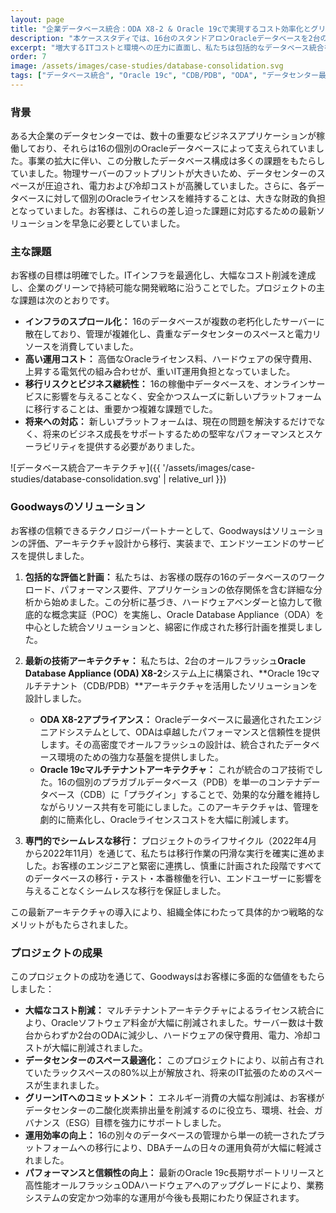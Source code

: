 ```yaml
---
layout: page
title: "企業データベース統合：ODA X8-2 & Oracle 19cで実現するコスト効率化とグリーンIT"
description: "本ケーススタディでは、16台のスタンドアロンOracleデータベースを2台のOracle ODA X8-2アプライアンスに統合し、Oracle 19cマルチテナントアーキテクチャを活用して、お客様のデータセンターのスペース最適化、Oracleライセンスコストの削減、二酸化炭素排出量の低減を支援した事例を詳述します。"
excerpt: "増大するITコストと環境への圧力に直面し、私たちは包括的なデータベース統合を設計しました。このプロジェクトでは、16のデータベースを2台の高性能オールフラッシュODA X8-2アプライアンスに移行し、Oracle 19cマルチテナント技術を利用しました。これにより、データセンターのスペースが最適化され、二酸化炭素排出量が削減され、Oracleライセンス費用が大幅に削減され、現代的で効率的かつグリーンなデータプラットフォームが確立されました。"
order: 7
image: /assets/images/case-studies/database-consolidation.svg
tags: ["データベース統合", "Oracle 19c", "CDB/PDB", "ODA", "データセンター最適化", "コスト削減", "グリーンIT", "データベース移行"]
---
```




### 背景

ある大企業のデータセンターでは、数十の重要なビジネスアプリケーションが稼働しており、それらは16の個別のOracleデータベースによって支えられていました。事業の拡大に伴い、この分散したデータベース構成は多くの課題をもたらしていました。物理サーバーのフットプリントが大きいため、データセンターのスペースが圧迫され、電力および冷却コストが高騰していました。さらに、各データベースに対して個別のOracleライセンスを維持することは、大きな財政的負担となっていました。お客様は、これらの差し迫った課題に対応するための最新ソリューションを早急に必要としていました。

### 主な課題

お客様の目標は明確でした。ITインフラを最適化し、大幅なコスト削減を達成し、企業のグリーンで持続可能な開発戦略に沿うことでした。プロジェクトの主な課題は次のとおりです。

- **インフラのスプロール化：** 16のデータベースが複数の老朽化したサーバーに散在しており、管理が複雑化し、貴重なデータセンターのスペースと電力リソースを消費していました。
- **高い運用コスト：** 高価なOracleライセンス料、ハードウェアの保守費用、上昇する電気代の組み合わせが、重いIT運用負担となっていました。
- **移行リスクとビジネス継続性：** 16の稼働中データベースを、オンラインサービスに影響を与えることなく、安全かつスムーズに新しいプラットフォームに移行することは、重要かつ複雑な課題でした。
- **将来への対応：** 新しいプラットフォームは、現在の問題を解決するだけでなく、将来のビジネス成長をサポートするための堅牢なパフォーマンスとスケーラビリティを提供する必要がありました。



![データベース統合アーキテクチャ]({{ '/assets/images/case-studies/database-consolidation.svg' | relative_url }})

### Goodwaysのソリューション

お客様の信頼できるテクノロジーパートナーとして、Goodwaysはソリューションの評価、アーキテクチャ設計から移行、実装まで、エンドツーエンドのサービスを提供しました。

1.  **包括的な評価と計画：**
    私たちは、お客様の既存の16のデータベースのワークロード、パフォーマンス要件、アプリケーションの依存関係を含む詳細な分析から始めました。この分析に基づき、ハードウェアベンダーと協力して徹底的な概念実証（POC）を実施し、Oracle Database Appliance（ODA）を中心とした統合ソリューションと、綿密に作成された移行計画を推奨しました。

2.  **最新の技術アーキテクチャ：**
    私たちは、2台のオールフラッシュ**Oracle Database Appliance (ODA) X8-2**システム上に構築され、**Oracle 19cマルチテナント（CDB/PDB）**アーキテクチャを活用したソリューションを設計しました。
    - **ODA X8-2アプライアンス：** Oracleデータベースに最適化されたエンジニアドシステムとして、ODAは卓越したパフォーマンスと信頼性を提供します。その高密度でオールフラッシュの設計は、統合されたデータベース環境のための強力な基盤を提供しました。
    - **Oracle 19cマルチテナントアーキテクチャ：** これが統合のコア技術でした。16の個別のプラガブルデータベース（PDB）を単一のコンテナデータベース（CDB）に「プラグイン」することで、効果的な分離を維持しながらリソース共有を可能にしました。このアーキテクチャは、管理を劇的に簡素化し、Oracleライセンスコストを大幅に削減します。

3.  **専門的でシームレスな移行：**
    プロジェクトのライフサイクル（2022年4月から2022年11月）を通じて、私たちは移行作業の円滑な実行を確実に進めました。お客様のエンジニアと緊密に連携し、慎重に計画された段階ですべてのデータベースの移行・テスト・本番稼働を行い、エンドユーザーに影響を与えることなくシームレスな移行を保証しました。

この最新アーキテクチャの導入により、組織全体にわたって具体的かつ戦略的なメリットがもたらされました。

### プロジェクトの成果

このプロジェクトの成功を通じて、Goodwaysはお客様に多面的な価値をもたらしました：

- **大幅なコスト削減：** マルチテナントアーキテクチャによるライセンス統合により、Oracleソフトウェア料金が大幅に削減されました。サーバー数は十数台からわずか2台のODAに減少し、ハードウェアの保守費用、電力、冷却コストが大幅に削減されました。
- **データセンターのスペース最適化：** このプロジェクトにより、以前占有されていたラックスペースの80%以上が解放され、将来のIT拡張のためのスペースが生まれました。
- **グリーンITへのコミットメント：** エネルギー消費の大幅な削減は、お客様がデータセンターの二酸化炭素排出量を削減するのに役立ち、環境、社会、ガバナンス（ESG）目標を強力にサポートしました。
- **運用効率の向上：** 16の別々のデータベースの管理から単一の統一されたプラットフォームへの移行により、DBAチームの日々の運用負荷が大幅に軽減されました。
- **パフォーマンスと信頼性の向上：** 最新のOracle 19c長期サポートリリースと高性能オールフラッシュODAハードウェアへのアップグレードにより、業務システムの安定かつ効率的な運用が今後も長期にわたり保証されます。
